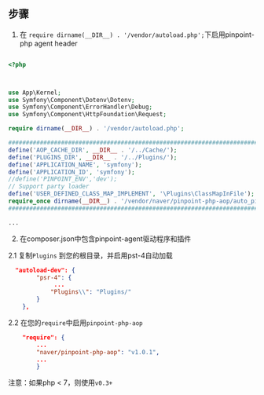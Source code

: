 ## 步骤

1. 在 `require dirname(__DIR__) . '/vendor/autoload.php';`下启用pinpoint-php agent header

```php

<?php



use App\Kernel;
use Symfony\Component\Dotenv\Dotenv;
use Symfony\Component\ErrorHandler\Debug;
use Symfony\Component\HttpFoundation\Request;

require dirname(__DIR__) . '/vendor/autoload.php';

########################################################################
define('AOP_CACHE_DIR', __DIR__ . '/../Cache/');
define('PLUGINS_DIR', __DIR__ . '/../Plugins/');
define('APPLICATION_NAME', 'symfony');
define('APPLICATION_ID', 'symfony');
//define('PINPOINT_ENV','dev');
// Support party loader
define('USER_DEFINED_CLASS_MAP_IMPLEMENT', '\Plugins\ClassMapInFile');
require_once dirname(__DIR__) . '/vendor/naver/pinpoint-php-aop/auto_pinpointed.php';
########################################################################

...

```

2. 在composer.json中包含pinpoint-agent驱动程序和插件

2.1 复制`Plugins` 到您的根目录，并启用pst-4自动加载

```json
  "autoload-dev": {
        "psr-4": {
             ...
            "Plugins\\": "Plugins/"
        }
    },
```

2.2 在您的`require`中启用`pinpoint-php-aop`

```json
    "require": {
        ...
        "naver/pinpoint-php-aop": "v1.0.1",
        ...
        }
```

注意：如果php < 7，则使用`v0.3+`

